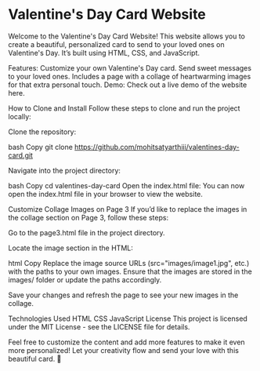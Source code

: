 # Valentine's Day Card Website



Welcome to the Valentine's Day Card Website! This website allows you to create a beautiful, personalized card to send to your loved ones on Valentine's Day. It’s built using HTML, CSS, and JavaScript.

Features:
Customize your own Valentine's Day card.
Send sweet messages to your loved ones.
Includes a page with a collage of heartwarming images for that extra personal touch.
Demo:
Check out a live demo of the website here.

How to Clone and Install
Follow these steps to clone and run the project locally:

Clone the repository:

bash
Copy
  git clone https://github.com/mohitsatyarthiii/valentines-day-card.git

Navigate into the project directory:

bash
Copy
cd valentines-day-card
Open the index.html file: You can now open the index.html file in your browser to view the website.

Customize Collage Images on Page 3
If you’d like to replace the images in the collage section on Page 3, follow these steps:

Go to the page3.html file in the project directory.

Locate the image section in the HTML:

html
Copy
Replace the image source URLs (src="images/image1.jpg", etc.) with the paths to your own images. Ensure that the images are stored in the images/ folder or update the paths accordingly.

Save your changes and refresh the page to see your new images in the collage.

Technologies Used
HTML
CSS
JavaScript
License
This project is licensed under the MIT License - see the LICENSE file for details.

Feel free to customize the content and add more features to make it even more personalized! Let your creativity flow and send your love with this beautiful card. 💖
